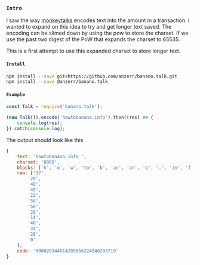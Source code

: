 
### `Intro`
I saw the way [monkeytalks](https://github.com/BananoCoin/monkeytalks) encodes text into the amount in a transaction. I wanted to expand on this idea to try and get longer text saved.
The encoding can be slimed down by using the pow to store the charset. If we use the past two digest of the PoW that expands the charset to 65535.

This is a first attempt to use this expanded charset to store longer text.

#### `Install`
``` bash
npm install --save git+https://github.com/anzerr/banano.talk.git
npm install --save @anzerr/banano.talk
```

#### `Example`
``` javascript
const Talk = require('banano.talk');

(new Talk()).encode('howtobanano.info').then((res) => {
	console.log(res);
}).catch(console.log);
```
The output should look like this
``` javascript
{
    text: 'howtobanano.info ',
    charset: '0000',
    blocks: ['h', 'o', 'w', 'to', 'b', 'an', 'an', 'o', '.', 'in', 'f', 'o', ' '],
    raw: ['37',
        '28',
        '40',
        '45',
        '22',
        '56',
        '56',
        '28',
        '14',
        '46',
        '34',
        '28',
        '0'
    ],
    code: '000028344614285656224540283719'
}
```